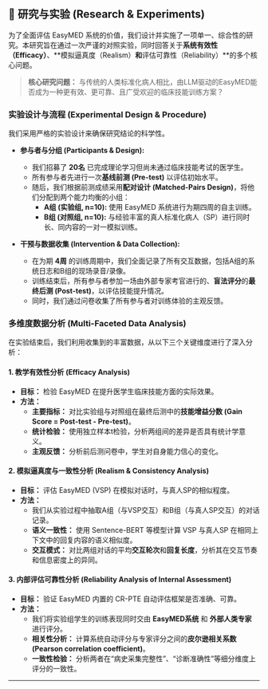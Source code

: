 ## 🧪 研究与实验 (Research & Experiments)

为了全面评估 EasyMED 系统的价值，我们设计并实施了一项单一、综合性的研究。本研究旨在通过一次严谨的对照实验，同时回答关于**系统有效性（Efficacy）**、**模拟逼真度（Realism）**和**评估可靠性（Reliability）**的多个核心问题。

> **核心研究问题：** 与传统的人类标准化病人相比，由LLM驱动的EasyMED能否成为一种更有效、更可靠、且广受欢迎的临床技能训练方案？

### **实验设计与流程 (Experimental Design & Procedure)**

我们采用严格的实验设计来确保研究结论的科学性。

* **参与者与分组 (Participants & Design):**
    * 我们招募了 **20名** 已完成理论学习但尚未通过临床技能考试的医学生。
    * 所有参与者先进行一次**基线前测 (Pre-test)** 以评估初始水平。
    * 随后，我们根据前测成绩采用**配对设计 (Matched-Pairs Design)**，将他们分配到两个能力均衡的小组：
        * **A组 (实验组, n=10):** 使用 EasyMED 系统进行为期四周的自主训练。
        * **B组 (对照组, n=10):** 与经验丰富的真人标准化病人（SP）进行同时长、同内容的一对一模拟训练。

* **干预与数据收集 (Intervention & Data Collection):**
    * 在为期 **4周** 的训练周期中，我们全面记录了所有交互数据，包括A组的系统日志和B组的现场录音/录像。
    * 训练结束后，所有参与者参加一场由外部专家考官进行的、**盲法评分**的**最终后测 (Post-test)**，以评估技能提升情况。
    * 同时，我们通过问卷收集了所有参与者对训练体验的主观反馈。

### **多维度数据分析 (Multi-Faceted Data Analysis)**

在实验结束后，我们利用收集到的丰富数据，从以下三个关键维度进行了深入分析：

#### **1. 教学有效性分析 (Efficacy Analysis)**

* **目标：** 检验 EasyMED 在提升医学生临床技能方面的实际效果。
* **方法：**
    * **主要指标：** 对比实验组与对照组在最终后测中的**技能增益分数 (Gain Score = Post-test - Pre-test)**。
    * **统计检验：** 使用独立样本t检验，分析两组间的差异是否具有统计学意义。
    * **主观反馈：** 分析前后测问卷中，学生对自身能力信心的变化。

#### **2. 模拟逼真度与一致性分析 (Realism & Consistency Analysis)**

* **目标：** 评估 EasyMED (VSP) 在模拟对话时，与真人SP的相似程度。
* **方法：**
    * 我们从实验过程中抽取A组（与VSP交互）和B组（与真人SP交互）的对话记录。
    * **语义一致性：** 使用 Sentence-BERT 等模型计算 VSP 与真人SP 在相同上下文中的回复内容的语义相似度。
    * **交互模式：** 对比两组对话的平均**交互轮次**和**回复长度**，分析其在交互节奏和信息密度上的异同。

#### **3. 内部评估可靠性分析 (Reliability Analysis of Internal Assessment)**

* **目标：** 验证 EasyMED 内置的 CR-PTE 自动评估框架是否准确、可靠。
* **方法：**
    * 我们将实验组学生的训练表现同时交由 **EasyMED系统** 和 **外部人类专家** 进行评分。
    * **相关性分析：** 计算系统自动评分与专家评分之间的**皮尔逊相关系数 (Pearson correlation coefficient)**。
    * **一致性检验：** 分析两者在“病史采集完整性”、“诊断准确性”等细分维度上评分的一致性。

---
